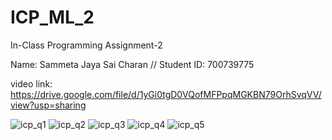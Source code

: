 # ICP_ML_2
In-Class Programming Assignment-2

Name: Sammeta Jaya Sai Charan //
Student ID: 700739775

video link: https://drive.google.com/file/d/1yGi0tgD0VQofMFPpqMGKBN79OrhSvqVV/view?usp=sharing

![icp_q1](https://user-images.githubusercontent.com/65482523/216191497-962f3a45-7108-4890-98e7-056717c9687c.png)
![icp_q2](https://user-images.githubusercontent.com/65482523/216191539-722aa5ad-9af6-41b9-ae76-5a1ae5573777.png)
![icp_q3](https://user-images.githubusercontent.com/65482523/216191577-9e4654b3-0c93-4f11-bb2e-88f97cbdb828.png)
![icp_q4](https://user-images.githubusercontent.com/65482523/216191681-c41a7585-d59e-4d14-a337-718655a71dab.png)
![icp_q5](https://user-images.githubusercontent.com/65482523/216191821-6c2d7180-6a0f-45af-b4e9-69e647467672.png)


